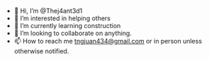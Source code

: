 - 👋 Hi, I’m @Thej4ant3d1
- 👀 I’m interested in helping others
- 🌱 I’m currently learning construction
- 💞️ I’m looking to collaborate on anything.
- 📫 How to reach me tngjuan434@gmail.com or in person unless otherwise notified.

<!---
Thej4ant3d1/Thej4ant3d1 is a ✨ special ✨ repository because its `README.md` (this file) appears on your GitHub profile.
You can click the Preview link to take a look at your changes.
--->

